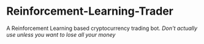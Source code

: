# Reinforcement-Learning-Trader
A Reinforcement Learning based cryptocurrency trading bot. *Don't actually use unless you want to lose all your money* 
